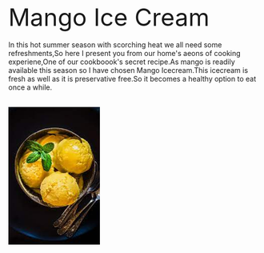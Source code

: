 <font size=10>Mango Ice Cream</font><br>
<br>
In this hot summer season with scorching heat we all need some refreshments,So here I present you from our home's aeons of cooking experiene,One of our cookboook's secret recipe.As mango is readily available this season so I have chosen Mango Icecream.This icecream is fresh as well as it is preservative free.So it becomes a healthy option to eat once a while.
<br><br>

<img src ="download.jpg">

